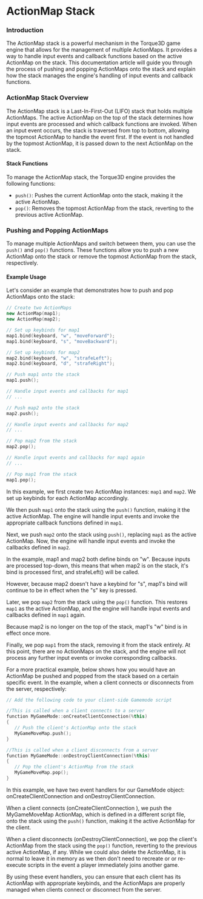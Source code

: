 # ActionMap Stack

### Introduction

The ActionMap stack is a powerful mechanism in the Torque3D game engine that allows for the management of multiple ActionMaps. It provides a way to handle input events and callback functions based on the active ActionMap on the stack. This documentation article will guide you through the process of pushing and popping ActionMaps onto the stack and explain how the stack manages the engine's handling of input events and callback functions.

### ActionMap Stack Overview

The ActionMap stack is a Last-In-First-Out (LIFO) stack that holds multiple ActionMaps. The active ActionMap on the top of the stack determines how input events are processed and which callback functions are invoked. When an input event occurs, the stack is traversed from top to bottom, allowing the topmost ActionMap to handle the event first. If the event is not handled by the topmost ActionMap, it is passed down to the next ActionMap on the stack.

#### Stack Functions

To manage the ActionMap stack, the Torque3D engine provides the following functions:

* `push()`: Pushes the current ActionMap onto the stack, making it the active ActionMap.
* `pop()`: Removes the topmost ActionMap from the stack, reverting to the previous active ActionMap.

### Pushing and Popping ActionMaps

To manage multiple ActionMaps and switch between them, you can use the `push()` and `pop()` functions. These functions allow you to push a new ActionMap onto the stack or remove the topmost ActionMap from the stack, respectively.

#### Example Usage

Let's consider an example that demonstrates how to push and pop ActionMaps onto the stack:

```cpp
// Create two ActionMaps
new ActionMap(map1);
new ActionMap(map2);

// Set up keybinds for map1
map1.bind(keyboard, "w", "moveForward");
map1.bind(keyboard, "s", "moveBackward");

// Set up keybinds for map2
map2.bind(keyboard, "w", "strafeLeft");
map2.bind(keyboard, "d", "strafeRight");

// Push map1 onto the stack
map1.push();

// Handle input events and callbacks for map1
// ...

// Push map2 onto the stack
map2.push();

// Handle input events and callbacks for map2
// ...

// Pop map2 from the stack
map2.pop();

// Handle input events and callbacks for map1 again
// ...

// Pop map1 from the stack
map1.pop();
```

In this example, we first create two ActionMap instances: `map1` and `map2`. We set up keybinds for each ActionMap accordingly.

We then push `map1` onto the stack using the `push()` function, making it the active ActionMap. The engine will handle input events and invoke the appropriate callback functions defined in `map1`.

Next, we push `map2` onto the stack using `push()`, replacing `map1` as the active ActionMap. Now, the engine will handle input events and invoke the callbacks defined in `map2`.

In the example, map1 and map2 both define binds on "w". Because inputs are processed top-down, this means that when map2 is on the stack, it's bind is processed first, and strafeLeft() will be called.&#x20;

However, because map2 doesn't have a keybind for "s", map1's bind will continue to be in effect when the "s" key is pressed.

Later, we pop `map2` from the stack using the `pop()` function. This restores `map1` as the active ActionMap, and the engine will handle input events and callbacks defined in `map1` again.

Because map2 is no longer on the top of the stack, map1's "w" bind is in effect once more.

Finally, we pop `map1` from the stack, removing it from the stack entirely. At this point, there are no ActionMaps on the stack, and the engine will not process any further input events or invoke corresponding callbacks.

For a more practical example, below shows how you would have an ActionMap be pushed and popped from the stack based on a certain specific event. In the example, when a client connects or disconnects from the server, respectively:

```cpp
// Add the following code to your client-side Gamemode script

//This is called when a client connects to a server
function MyGameMode::onCreateClientConnection(%this)
{
   // Push the client's ActionMap onto the stack
   MyGameMoveMap.push();
}

//This is called when a client disconnects from a server
function MyGameMode::onDestroyClientConnection(%this)
{
   // Pop the client's ActionMap from the stack
   MyGameMoveMap.pop();
}
```

In this example, we have two event handlers for our GameMode object: onCreateClientConnection and onDestroyClientConnection.

When a client connects (onCreateClientConnection ), we  push the MyGameMoveMap ActionMap, which is defined in a different script file, onto the stack using the `push()` function, making it the active ActionMap for the client.

When a client disconnects (onDestroyClientConnection), we pop the client's ActionMap from the stack using the `pop()` function, reverting to the previous active ActionMap, if any. While we could also delete the ActionMap, it is normal to leave it in memory as we then don't need to recreate or or re-execute scripts in the event a player immediately joins another game.&#x20;

By using these event handlers, you can ensure that each client has its ActionMap with appropriate keybinds, and the ActionMaps are properly managed when clients connect or disconnect from the server.
